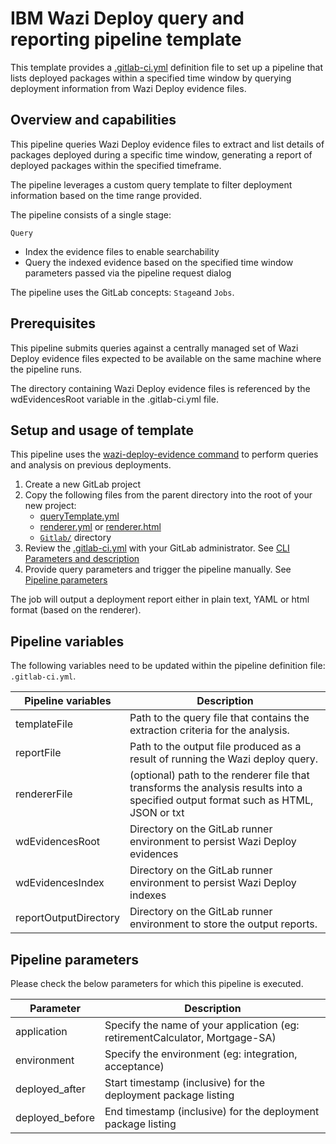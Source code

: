 # IBM Wazi Deploy query and reporting pipeline template

This template provides a [.gitlab-ci.yml](.gitlab-ci.yml) definition file to set up a pipeline that lists deployed packages within a specified time window by querying deployment information from Wazi Deploy evidence files.

## Overview and capabilities
This pipeline queries Wazi Deploy evidence files to extract and list details of packages deployed during a specific time window, generating a report of deployed packages within the specified timeframe.

The pipeline leverages a custom query template to filter deployment information based on the time range provided.

The pipeline consists of a single stage:

`Query`
   * Index the evidence files to enable searchability
   * Query the indexed evidence based on the specified time window parameters passed via the pipeline request dialog

The pipeline uses the GitLab concepts: `Stage`and `Jobs`.



## Prerequisites

This pipeline submits queries against a centrally managed set of Wazi Deploy evidence files expected to be available on the same machine where the pipeline runs.

The directory containing Wazi Deploy evidence files is referenced by the wdEvidencesRoot variable in the .gitlab-ci.yml file.



## Setup and usage of template

This pipeline uses the [wazi-deploy-evidence command](https://www.ibm.com/docs/en/developer-for-zos/17.0.0?topic=commands-wazi-deploy-evidence-command) to perform queries and analysis on previous deployments. 

1. Create a new GitLab project
2. Copy the following files from the parent directory into the root of your new project:
      * [queryTemplate.yml](queryTemplate.yml) 
      * [renderer.yml](renderer.yml) or [renderer.html](renderer.html) 
      * [`Gitlab/`](./Gitlab/) directory  
3. Review the [.gitlab-ci.yml](.gitlab-ci.yml) with your GitLab administrator. See [CLI Parameters and description](#cli-parameters-and-description)
3. Provide query parameters and trigger the pipeline manually. See [Pipeline parameters](#pipeline-parameters)

The job will output a deployment report either in plain text, YAML or html format (based on the renderer).


## Pipeline variables

The following variables need to be updated within the pipeline definition file: `.gitlab-ci.yml`.

Pipeline variables | Description
--- | ---
templateFile |  Path to the query file that contains the extraction criteria for the analysis.
reportFile | Path to the output file produced as a result of running the Wazi deploy query.
rendererFile | (optional) path to the renderer file that transforms the analysis results into a specified output format such as HTML, JSON or txt 
wdEvidencesRoot | Directory on the GitLab runner environment to persist Wazi Deploy evidences
wdEvidencesIndex |  Directory on the GitLab runner environment to persist Wazi Deploy indexes
reportOutputDirectory | Directory on the GitLab runner environment to store the output reports.

## Pipeline parameters

Please check the below parameters for which this pipeline is executed.

Parameter | Description
--- | ---
application | Specify the name of your application (eg: retirementCalculator, Mortgage-SA)
environment | Specify the environment (eg: integration, acceptance)
deployed_after | Start timestamp (inclusive) for the deployment package listing
deployed_before | End timestamp (inclusive) for the deployment package listing
